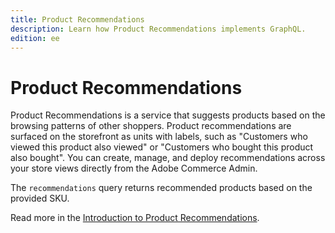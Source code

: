 ```yaml
---
title: Product Recommendations
description: Learn how Product Recommendations implements GraphQL.
edition: ee
---
```


# Product Recommendations

Product Recommendations is a service that suggests products based on the browsing patterns of other shoppers. Product recommendations are surfaced on the storefront as units with labels, such as "Customers who viewed this product also viewed" or "Customers who bought this product also bought". You can create, manage, and deploy recommendations across your store views directly from the Adobe Commerce Admin.

The `recommendations` query returns recommended products based on the provided SKU.

Read more in the [Introduction to Product Recommendations](https://experienceleague.adobe.com/docs/commerce-merchant-services/product-recommendations/overview.html).
